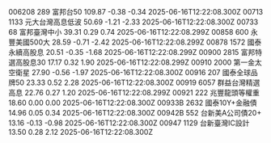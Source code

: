 006208	289	富邦台50	109.87	-0.38	-0.34	2025-06-16T12:22:08.300Z
00713	1133	元大台灣高息低波	50.69	-1.21	-2.33	2025-06-16T12:22:08.300Z
00733	68	富邦臺灣中小	39.31	0.29	0.74	2025-06-16T12:22:08.299Z
00858	600	永豐美國500大	28.59	-0.71	-2.42	2025-06-16T12:22:08.299Z
00878	1572	國泰永續高股息	20.51	-0.35	-1.68	2025-06-16T12:22:08.299Z
00900	2815	富邦特選高股息30	17.17	0.32	1.90	2025-06-16T12:22:08.299Z
00910	2000	第一金太空衛星	27.90	-0.56	-1.97	2025-06-16T12:22:08.300Z
00916	207	國泰全球品牌50	23.33	0.52	2.28	2025-06-16T12:22:08.300Z
00919	6057	群益台灣精選高息	22.76	0.27	1.20	2025-06-16T12:22:08.299Z
00921	222	兆豐龍頭等權重	18.60	0.00	0.00	2025-06-16T12:22:08.300Z
00933B	2632	國泰10Y+金融債	14.96	0.05	0.34	2025-06-16T12:22:08.300Z
00942B	552	台新美A公司債20+	13.16	-0.13	-0.98	2025-06-16T12:22:08.300Z
00947	1129	台新臺灣IC設計	13.50	0.28	2.12	2025-06-16T12:22:08.300Z
